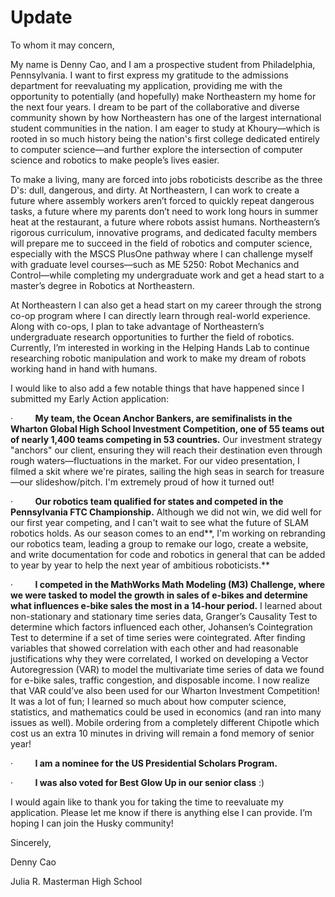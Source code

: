 # Update
To whom it may concern,

My name is Denny Cao, and I am a prospective student from Philadelphia, Pennsylvania. I want to first express my gratitude to the admissions department for reevaluating my application, providing me with the opportunity to potentially (and hopefully) make Northeastern my home for the next four years. I dream to be part of the collaborative and diverse community shown by how Northeastern has one of the largest international student communities in the nation. I am eager to study at Khoury—which is rooted in so much history being the nation's first college dedicated entirely to computer science—and further explore the intersection of computer science and robotics to make people’s lives easier.

To make a living, many are forced into jobs roboticists describe as the three D's: dull, dangerous, and dirty. At Northeastern, I can work to create a future where assembly workers aren’t forced to quickly repeat dangerous tasks, a future where my parents don’t need to work long hours in summer heat at the restaurant, a future where robots assist humans. Northeastern’s rigorous curriculum, innovative programs, and dedicated faculty members will prepare me to succeed in the field of robotics and computer science, especially with the MSCS PlusOne pathway where I can challenge myself with graduate level courses—such as ME 5250: Robot Mechanics and Control—while completing my undergraduate work and get a head start to a master’s degree in Robotics at Northeastern. 

At Northeastern I can also get a head start on my career through the strong co-op program where I can directly learn through real-world experience. Along with co-ops, I plan to take advantage of Northeastern’s undergraduate research opportunities to further the field of robotics. Currently, I’m interested in working in the Helping Hands Lab to continue researching robotic manipulation and work to make my dream of robots working hand in hand with humans.

I would like to also add a few notable things that have happened since I submitted my Early Action application:

·         **My team, the Ocean Anchor Bankers, are semifinalists in the Wharton Global High School Investment Competition, one of 55 teams out of nearly 1,400 teams competing in 53 countries.** Our investment strategy "anchors" our client, ensuring they will reach their destination even through rough waters—fluctuations in the market. For our video presentation, I filmed a skit where we're pirates, sailing the high seas in search for treasure—our slideshow/pitch. I'm extremely proud of how it turned out! 

·         **Our robotics team qualified for states and competed in the Pennsylvania FTC Championship.** Although we did not win, we did well for our first year competing, and I can't wait to see what the future of SLAM robotics holds. As our season comes to an end**, I'm working on rebranding our robotics team, leading a group to remake our logo, create a website, and write documentation for code and robotics in general that can be added to year by year to help the next year of ambitious roboticists.**

·         **I competed in the MathWorks Math Modeling (M3) Challenge, where we were tasked to model the growth in sales of e-bikes and determine what influences e-bike sales the most in a 14-hour period.** I learned about non-stationary and stationary time series data, Granger’s Causality Test to determine which factors influenced each other, Johansen’s Cointegration Test to determine if a set of time series were cointegrated. After finding variables that showed correlation with each other and had reasonable justifications why they were correlated, I worked on developing a Vector Autoregression (VAR) to model the multivariate time series of data we found for e-bike sales, traffic congestion, and disposable income. I now realize that VAR could’ve also been used for our Wharton Investment Competition! It was a lot of fun; I learned so much about how computer science, statistics, and mathematics could be used in economics (and ran into many issues as well). Mobile ordering from a completely different Chipotle which cost us an extra 10 minutes in driving will remain a fond memory of senior year!

·         **I am a nominee for the US Presidential Scholars Program.**

·         **I was also voted for Best Glow Up in our senior class** :)

I would again like to thank you for taking the time to reevaluate my application. Please let me know if there is anything else I can provide. I’m hoping I can join the Husky community!

Sincerely,

Denny Cao

Julia R. Masterman High School